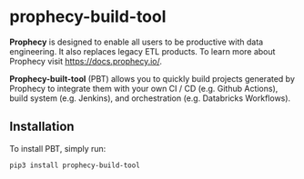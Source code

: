 # prophecy-build-tool

**Prophecy** is designed to enable all users to be productive with data engineering. It also replaces legacy ETL products.
To learn more about Prophecy visit https://docs.prophecy.io/.

**Prophecy-built-tool** (PBT) allows you to quickly build projects generated by Prophecy to integrate them with your own
CI / CD (e.g. Github Actions), build system (e.g. Jenkins), and orchestration (e.g. Databricks Workflows).

## Installation

To install PBT, simply run: 

```shell
pip3 install prophecy-build-tool
```
